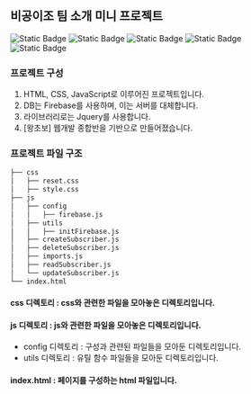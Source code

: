 ## 비공이조 팀 소개 미니 프로젝트

![Static Badge](https://img.shields.io/badge/html5-E34F26?style=for-the-badge&logo=html5&logoColor=white)
![Static Badge](https://img.shields.io/badge/css-1572B6?style=for-the-badge&logo=css3&logoColor=white)
![Static Badge](https://img.shields.io/badge/javascript-F7DF1E?style=for-the-badge&logo=javascript&logoColor=black)
![Static Badge](https://img.shields.io/badge/jquery-0769AD?style=for-the-badge&logo=jquery&logoColor=white)
![Static Badge](https://img.shields.io/badge/firebase-FFCA28?style=for-the-badge&logo=firebase&logoColor=white)

### 프로젝트 구성
1. HTML, CSS, JavaScript로 이루어진 프로젝트입니다.
2. DB는 Firebase를 사용하며, 이는 서버를 대체합니다.
3. 라이브러리로는 Jquery를 사용합니다.
4. [왕초보] 웹개발 종합반을 기반으로 만들어졌습니다.

### 프로젝트 파일 구조
```bash
├── css
│   ├── reset.css
│   ├── style.css
├── js
│   ├── config
│   │   ├── firebase.js
│   ├── utils
│   │   ├── initFirebase.js
│   ├── createSubscriber.js
│   ├── deleteSubscriber.js
│   ├── imports.js
│   ├── readSubscriber.js
│   └── updateSubscriber.js
└── index.html
```
#### css 디렉토리 : css와 관련한 파일을 모아놓은 디렉토리입니다.
#### js 디렉토리 : js와 관련한 파일을 모아놓은 디렉토리입니다.
- config 디렉토리 : 구성과 관련된 파일들을 모아둔 디렉토리입니다.
- utils 디렉토리 : 유틸 함수 파일들을 모아둔 디렉토리입니다.
#### index.html : 페이지를 구성하는 html 파일입니다.
